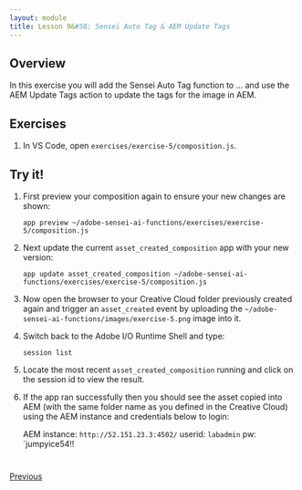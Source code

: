 ```yaml
---
layout: module
title: Lesson 9&#58; Sensei Auto Tag & AEM Update Tags
---
```


## Overview
In this exercise you will add the Sensei Auto Tag function to ... and use the AEM Update Tags action to update the tags for the image in AEM.

## Exercises
1. In VS Code, open `exercises/exercise-5/composition.js`. 

<!--Solution:
     /**
       * TODO: Autotag the image invoking '/sensei/1.0/sensei-autotag' action.
       */
      composer.retain(
        composer.sequence(
          params => ({
            "image": params.imageObject,
            "confidence": 0.5,
            "results": 10
          }),
        '/sensei/1.0/sensei-autotag',
        (r) => { r.tags.push({"tag": "created with io runtime", "confidence":"1"}); return r; }
        )
      ),
      /* grab autotag results */
      ({result, params}) => Object.assign({}, result, params),
      /**
       * TODO: Update the tags in AEM Assets
       *  by invoking '/adobe/acp-assets-0.5.0/aem-update-tags'
       */
      '/adobe/acp-assets-0.5.0/aem-update-tags',
      /**
       * Return the result as-is
       */
      result => result
    ),-->

## Try it!

1. First preview your composition again to ensure your new changes are shown:

       app preview ~/adobe-sensei-ai-functions/exercises/exercise-5/composition.js

2. Next update the current `asset_created_composition` app with your new version:

       app update asset_created_composition ~/adobe-sensei-ai-functions/exercises/exercise-5/composition.js

3. Now open the browser to your Creative Cloud folder previously created again and trigger an `asset_created` event by uploading the `~/adobe-sensei-ai-functions/images/exercise-5.png` image into it.

5. Switch back to the Adobe I/O Runtime Shell and type:

       session list

6. Locate the most recent `asset_created_composition` running and click on the session id to view the result.

7. If the app ran successfully then you should see the asset copied into AEM (with the same folder name as you defined in the Creative Cloud) using the AEM instance and credentials below to login:

    AEM instance: `http://52.151.23.3:4502/`
    userid: `labadmin`
    pw: `jumpyice54!!
    
<div class="row" style="margin-top:40px;">
<div class="col-sm-12">
<a href="lesson8.html" class="btn btn-default"><i class="glyphicon glyphicon-chevron-left"></i> Previous</a>
</div>
</div>
